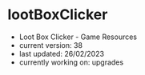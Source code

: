 # lootBoxClicker
- Loot Box Clicker - Game Resources
- current version: 38
- last updated: 26/02/2023
- currently working on: upgrades

